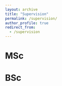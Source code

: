 ```yaml
---
layout: archive
title: "Supervision"
permalink: /supervision/
author_profile: true
redirect_from:
  - /supervision
---
```

MSc
======


BSc
======
